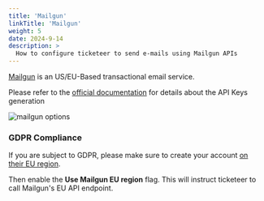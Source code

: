 ```yaml
---
title: 'Mailgun'
linkTitle: 'Mailgun'
weight: 5
date: 2024-9-14
description: >
  How to configure ticketeer to send e-mails using Mailgun APIs
---
```


[Mailgun](https://mailgun.com) is an US/EU-Based transactional email service.

Please refer to the
[official documentation](https://help.mailgun.com/hc/en-us/articles/203380100-Where-can-I-find-my-API-key-and-SMTP-credentials-)
for details about the API Keys generation

![mailgun options](/img/getting-started/email/mailgun-email-options.PNG)

### GDPR Compliance

If you are subject to GDPR, please make sure to create your account
[on their EU region](https://www.mailgun.com/blog/we-have-a-new-region-in-europe-yall/).

Then enable the **Use Mailgun EU region** flag. This will instruct ticketeer to
call Mailgun's EU API endpoint.
